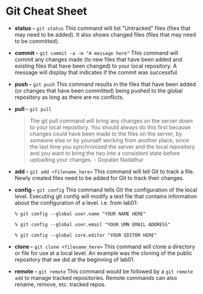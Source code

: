 # Git Cheat Sheet

* **status -** `git status` This command will list "Untracked" files (files that may need to be added). It also shows changed files (files that may need to be committed).
* **commit -** `git commit -a -m "A message here"` This command will commit any changes made (to new files that have been added and existing files that have been changed) to your local repository. A message will display that indicates if the commit was successful.
* **push -** `git push` This command results in the files that have been added (or changes that have been committed) being pushed to the global repository as long as there are no conflicts.
* **pull -** `git pull`
  > The git pull command will bring any changes on the server down to your local repository. You should always do this first because changes could have been made to the files on the server, by someone else or by yourself working from another place, since the last time you synchronized the server and the local repository and you want to bring the two into a consistent state before uploading your changes. - Gopalan Nadathur

* **add -** `git add <filename_here>` This command will tell Git to track a file. Newly created files need to be added for Git to track their changes. 
* **config -**  `git config` This command tells Git the configuration of the local level. Executing git config will modify a  text file that contains information about the configuration of a level. i.e. from lab01:

  `% git config --global user.name "YOUR NAME HERE"`
  
  `% git config --global user.email "YOUR UMN EMAIL ADDRESS"`

  `% git config --global core.editor "YOUR EDITOR HERE"`
  
* **clone -** `git clone <filename_here>` This command will clone a directory or file for use at a local level. An example was the cloning of the public repository that we did at the beginning of lab01.
* **remote -** `git remote` This command would be followed by a `git remote add` to manage tracked repositories. Remote commands can also rename, remove, etc. tracked repos.

